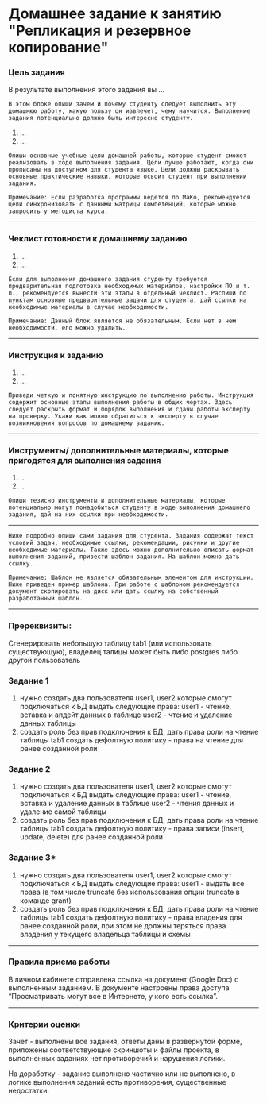 # Домашнее задание к занятию "Репликация и резервное копирование"


### Цель задания

В результате выполнения этого задания вы ... 

`В этом блоке опиши зачем и почему студенту следует выполнить эту домашнюю работу, какую пользу он извлечет, чему научится. Выполнение задания потенциально должно быть интересно студенту.`

1. ...
2. ...

`Опиши основные учебные цели домашней работы, которые студент сможет реализовать в ходе выполнения задания. Цели лучше работают, когда они прописаны на доступном для студента языке. Цели должны раскрывать основные практические навыки, которые освоит студент при выполнении задания.`

`Примечание: Если разработка программы ведется по МаКо, рекомендуется цели синхронизовать с данными матрицы компетенций, которые можно запросить у методиста курса.`

------

### Чеклист готовности к домашнему заданию

1. ...
2. ...

`Если для выполнения домашнего задания студенту требуется предварительная подготовка необходимых материалов, настройки ПО и т. п., рекомендуется вынести эти этапы в отдельный чеклист. Распиши по пунктам основные предварительные задачи для студента, дай ссылки на необходимые материалы в случае необходимости.`

`Примечание: Данный блок является не обязательным. Если нет в нем необходимости, его можно удалить.`

------

### Инструкция к заданию

1. ...
2. ...

`Приведи четкую и понятную инструкцию по выполнению работы. Инструкция содержит основные этапы выполнения работы в общих чертах. Здесь следует раскрыть формат и порядок выполнения и сдачи работы эксперту на проверку. Укажи как можно обратиться к эксперту в случае возникновения вопросов по домашнему заданию.`

------

### Инструменты/ дополнительные материалы, которые пригодятся для выполнения задания

1. ...
2. ...

`Опиши тезисно инструменты и дополнительные материалы, которые потенциально могут понадобиться студенту в ходе выполнения домашнего задания, дай на них ссылки при необходимости.`

------
`Ниже подробно опиши сами задания для студента. Задания содержат текст условий задач, необходимые ссылки, рекомендации, рисунки и другие необходимые материалы. Также здесь можно дополнительно описать формат выполнения заданий, привести шаблон задания. На шаблон можно дать ссылку.`

`Примечание: Шаблон не является обязательным элементом для инструкции. Ниже приведен пример шаблона. При работе с шаблоном рекомендуется документ скопировать на диск или дать ссылку на собственный разработанный шаблон.`

---

### Пререквизиты: 

Сгенерировать небольшую таблицу tab1 (или использовать существующую), владелец талицы может быть либо postgres либо другой пользователь

### Задание 1

1. нужно создать два пользователя user1, user2 которые смогут подключаться к БД
   выдать следующие права:
       user1 - чтение, вставка и апдейт данных в таблице
       user2 - чтение и удаление данных таблицы
2. создать роль без прав подключения к БД, дать права роли на чтение таблицы tab1
   создать дефолтную политику - права на чтение для ранее созданной роли

### Задание 2

1. нужно создать два пользователя user1, user2 которые смогут подключаться к БД
   выдать следующие права:
       user1 - чтение, вставка и удаление данных в таблице
       user2 - чтения данных и удаление самой таблицы
2. создать роль без прав подключения к БД, дать права роли на чтение таблицы tab1
   создать дефолтную политику - права записи (insert, update, delete) для ранее созданной роли


### Задание 3*

1. нужно создать два пользователя user1, user2 которые смогут подключаться к БД
   выдать следующие права:
    user1 - выдать все права (в том числе truncate без использования опции truncate в команде grant)
2. создать роль без прав подключения к БД, дать права роли на чтение таблицы tab1
   создать дефолтную политику - права владения для ранее созданной роли, при этом не должны теряться права владения у текущего владельца таблицы и схемы

------

### Правила приема работы

В личном кабинете отправлена ссылка на документ (Google Doc) с выполненным заданием. В документе настроены права доступа “Просматривать могут все в Интернете, у кого есть ссылка”.

------

### Критерии оценки

Зачет - выполнены все задания, ответы даны в развернутой форме, приложены соответствующие скриншоты и файлы проекта, в выполненных заданиях нет противоречий и нарушения логики.

На доработку - задание выполнено частично или не выполнено, в логике выполнения заданий есть противоречия, существенные недостатки.
